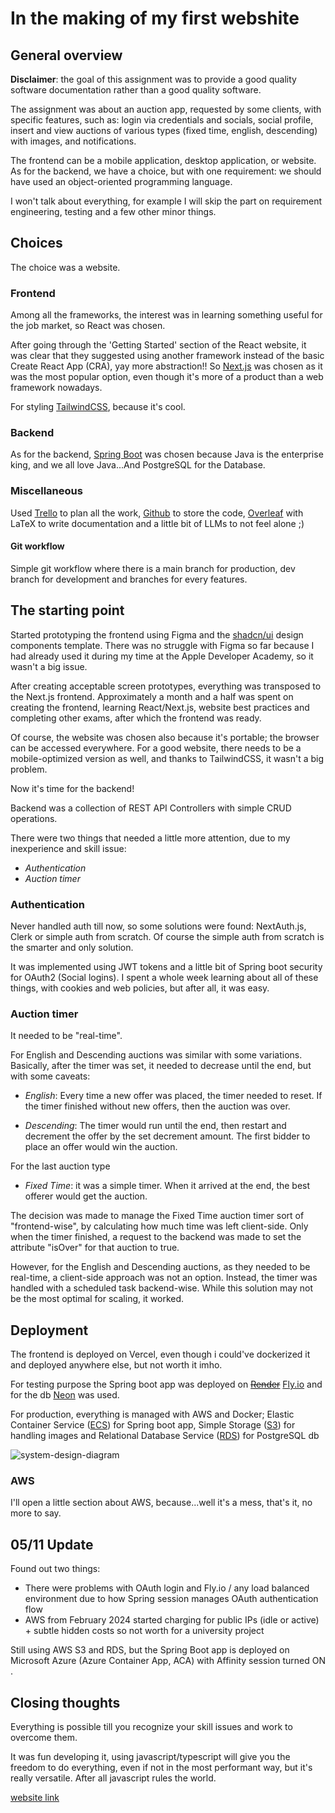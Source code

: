 <!-- ---
layout: post
title: "In the making of a webshite"
tags: [programming, tech, swe, frontend, backend, js, java]
date: 2024-04-02 00:00:00
og_image:
image:
--- -->

# In the making of my first webshite

## General overview

**Disclaimer**: the goal of this assignment was to provide a good quality software documentation rather than a good quality software.

The assignment was about an auction app, requested by some clients, with specific features, such as: login via credentials and socials, social profile, insert and view auctions of various types (fixed time, english, descending) with images, and notifications.

The frontend can be a mobile application, desktop application, or website.
As for the backend, we have a choice, but with one requirement: we should have used an object-oriented programming language.

I won't talk about everything, for example I will skip the part on requirement engineering, testing and a few other minor things.

## Choices

The choice was a website.

### Frontend

Among all the frameworks, the interest was in learning something useful for the job market, so React was chosen.

After going through the 'Getting Started' section of the React website, it was clear that they suggested using another framework instead of the basic Create React App (CRA), yay more abstraction!! So [Next.js](https://nextjs.org) was chosen as it was the most popular option, even though it's more of a product than a web framework nowadays.

For styling [TailwindCSS](https://taialwindcss.com), because it's cool.

### Backend

As for the backend, [Spring Boot](https://spring.io/projects/spring-boot) was chosen because Java is the enterprise king, and we all love Java...And PostgreSQL for the Database.

### Miscellaneous

Used [Trello](https://www.trello.com) to plan all the work, [Github](https://github.com/Graffioh/dietideals24ucm) to store the code, [Overleaf](https://www.overleaf.com) with LaTeX to write documentation and a little bit of LLMs to not feel alone ;)

#### Git workflow
Simple git workflow where there is a main branch for production, dev branch for development and branches for every features.

## The starting point

Started prototyping the frontend using Figma and the [shadcn/ui](https://ui.shadcn.com) design components template. There was no struggle with Figma so far because I had already used it during my time at the Apple Developer Academy, so it wasn't a big issue.

After creating acceptable screen prototypes, everything was transposed to the Next.js frontend. Approximately a month and a half was spent on creating the frontend, learning React/Next.js, website best practices and completing other exams, after which the frontend was ready.

Of course, the website was chosen also because it's portable; the browser can be accessed everywhere. For a good website, there needs to be a mobile-optimized version as well, and thanks to TailwindCSS, it wasn't a big problem.

Now it's time for the backend!

Backend was a collection of REST API Controllers with simple CRUD operations.

There were two things that needed a little more attention, due to my inexperience and skill issue:

- _Authentication_
- _Auction timer_

### Authentication

Never handled auth till now, so some solutions were found: NextAuth.js, Clerk or simple auth from scratch. Of course the simple auth from scratch is the smarter and only solution.

It was implemented using JWT tokens and a little bit of Spring boot security for OAuth2 (Social logins). I spent a whole week learning about all of these things, with cookies and web policies, but after all, it was easy.

### Auction timer

It needed to be "real-time".

For English and Descending auctions was similar with some variations. Basically, after the timer was set, it needed to decrease until the end, but with some caveats:

- _English_: Every time a new offer was placed, the timer needed to reset. If the timer finished without new offers, then the auction was over.

- _Descending_: The timer would run until the end, then restart and decrement the offer by the set decrement amount. The first bidder to place an offer would win the auction.

For the last auction type

- _Fixed Time_: it was a simple timer. When it arrived at the end, the best offerer would get the auction.

The decision was made to manage the Fixed Time auction timer sort of "frontend-wise", by calculating how much time was left client-side. Only when the timer finished, a request to the backend was made to set the attribute "isOver" for that auction to true.

However, for the English and Descending auctions, as they needed to be real-time, a client-side approach was not an option. Instead, the timer was handled with a scheduled task backend-wise. While this solution may not be the most optimal for scaling, it worked.

## Deployment

The frontend is deployed on Vercel, even though i could've dockerized it and deployed anywhere else, but not worth it imho.

For testing purpose the Spring boot app was deployed on <del>[Render](https://render.com)</del> [Fly.io](https://fly.io) and for the db [Neon](https://neon.tech) was used.

For production, everything is managed with AWS and Docker;
Elastic Container Service ([ECS](https://aws.amazon.com/en/ecs/)) for Spring boot app, Simple Storage ([S3](https://aws.amazon.com/en/s3/)) for handling images and Relational Database Service ([RDS](https://aws.amazon.com/en/rds/)) for PostgreSQL db

![system-design-diagram](../../pontus-sys-design.png)

### AWS

I'll open a little section about AWS, because...well it's a mess, that's it, no more to say.

## 05/11 Update
Found out two things:
+ There were problems with OAuth login and Fly.io / any load balanced environment due to how Spring session manages OAuth authentication flow
+ AWS from February 2024 started charging for public IPs (idle or active) + subtle hidden costs so not worth for a university project

Still using AWS S3 and RDS, but the Spring Boot app is deployed on Microsoft Azure (Azure Container App, ACA) with Affinity session turned ON .

## Closing thoughts

Everything is possible till you recognize your skill issues and work to overcome them.

It was fun developing it, using javascript/typescript will give you the freedom to do everything, even if not in the most performant way, but it's really versatile. After all javascript rules the world.

[website link](https://dietideals24.vercel.app)

